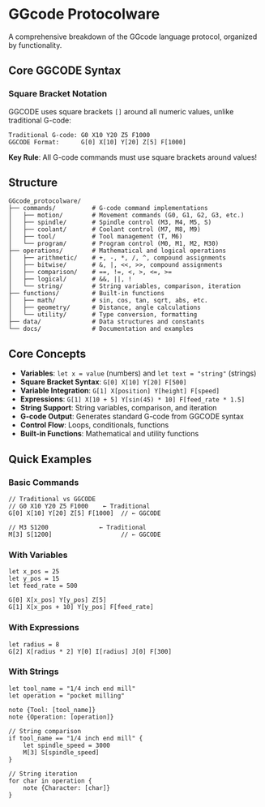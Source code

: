 # GGcode Protocolware

A comprehensive breakdown of the GGcode language protocol, organized by functionality.

## Core GGCODE Syntax

### Square Bracket Notation
GGCODE uses square brackets `[]` around all numeric values, unlike traditional G-code:

```
Traditional G-code: G0 X10 Y20 Z5 F1000
GGCODE Format:      G[0] X[10] Y[20] Z[5] F[1000]
```

**Key Rule**: All G-code commands must use square brackets around values!

## Structure

```
GGcode_protocolware/
├── commands/          # G-code command implementations
│   ├── motion/        # Movement commands (G0, G1, G2, G3, etc.)
│   ├── spindle/       # Spindle control (M3, M4, M5, S)
│   ├── coolant/       # Coolant control (M7, M8, M9)
│   ├── tool/          # Tool management (T, M6)
│   └── program/       # Program control (M0, M1, M2, M30)
├── operations/        # Mathematical and logical operations
│   ├── arithmetic/    # +, -, *, /, ^, compound assignments
│   ├── bitwise/       # &, |, <<, >>, compound assignments
│   ├── comparison/    # ==, !=, <, >, <=, >=
│   ├── logical/       # &&, ||, !
│   └── string/        # String variables, comparison, iteration
├── functions/         # Built-in functions
│   ├── math/          # sin, cos, tan, sqrt, abs, etc.
│   ├── geometry/      # Distance, angle calculations
│   └── utility/       # Type conversion, formatting
├── data/              # Data structures and constants
└── docs/              # Documentation and examples
```

## Core Concepts

- **Variables**: `let x = value` (numbers) and `let text = "string"` (strings)
- **Square Bracket Syntax**: `G[0] X[10] Y[20] F[500]`
- **Variable Integration**: `G[1] X[position] Y[height] F[speed]`
- **Expressions**: `G[1] X[10 + 5] Y[sin(45) * 10] F[feed_rate * 1.5]`
- **String Support**: String variables, comparison, and iteration
- **G-code Output**: Generates standard G-code from GGCODE syntax
- **Control Flow**: Loops, conditionals, functions
- **Built-in Functions**: Mathematical and utility functions

## Quick Examples

### Basic Commands
```ggcode
// Traditional vs GGCODE
// G0 X10 Y20 Z5 F1000    ← Traditional
G[0] X[10] Y[20] Z[5] F[1000]  // ← GGCODE

// M3 S1200              ← Traditional  
M[3] S[1200]                   // ← GGCODE
```

### With Variables
```ggcode
let x_pos = 25
let y_pos = 15
let feed_rate = 500

G[0] X[x_pos] Y[y_pos] Z[5]
G[1] X[x_pos + 10] Y[y_pos] F[feed_rate]
```

### With Expressions
```ggcode
let radius = 8
G[2] X[radius * 2] Y[0] I[radius] J[0] F[300]
```

### With Strings
```ggcode
let tool_name = "1/4 inch end mill"
let operation = "pocket milling"

note {Tool: [tool_name]}
note {Operation: [operation]}

// String comparison
if tool_name == "1/4 inch end mill" {
    let spindle_speed = 3000
    M[3] S[spindle_speed]
}

// String iteration
for char in operation {
    note {Character: [char]}
}
```